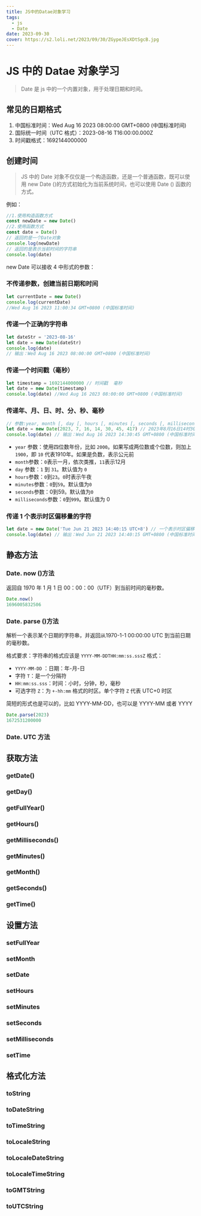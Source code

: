 ```yaml
---
title: JS中的Datae对象学习
tags:
  - js
  - Date
date: 2023-09-30
cover: https://s2.loli.net/2023/09/30/ZGypeJEsXDtSgcB.jpg
---
```


# JS 中的 Datae 对象学习

> Date 是 js 中的一个内置对象，用于处理日期和时间。

## 常见的日期格式

1. 中国标准时间：Wed Aug 16 2023 08:00:00 GMT+0800 (中国标准时间)
2. 国际统一时间（UTC 格式）：2023-08-16 T16:00:00.000Z
3. 时间戳格式：1692144000000

## 创建时间

> JS 中的 Date 对象不仅仅是一个构造函数，还是一个普通函数，既可以使用 new Date ()的方式初始化为当前系统时间，也可以使用 Date () 函数的方式。

例如：

```js
//1.使用构造函数方式
const newDate = new Date()
//2.使用函数方式
const date = Date()
// 返回的是一个Date对象
console.log(newDate)
// 返回的是表示当前时间的字符串
console.log(date)
```

new Date 可以接收 4 中形式的参数：

### 不传递参数，创建当前日期和时间

```js
let currentDate = new Date()
console.log(currentDate)
//Wed Aug 16 2023 11:00:34 GMT+0800 (中国标准时间)
```

### 传递一个正确的字符串

```js
let dateStr = '2023-08-16'
let date = new Date(dateStr)
console.log(date)
// 输出：Wed Aug 16 2023 08:00:00 GMT+0800 (中国标准时间)
```

### 传递一个时间戳（毫秒）

```js
let timestamp = 1692144000000 // 时间戳  毫秒
let date = new Date(timestamp)
console.log(date) //Wed Aug 16 2023 08:00:00 GMT+0800 (中国标准时间)
```

### 传递年、月、日、时、分、秒、毫秒

```js
// 参数:year, month [, day [, hours [, minutes [, seconds [, milliseconds]]]]]
let date = new Date(2023, 7, 16, 14, 30, 45, 417) // 2023年8月16日14时30分45秒417毫秒
console.log(date) // 输出：Wed Aug 16 2023 14:30:45 GMT+0800 (中国标准时间)
```

- `year` 参数：使用四位数年份，比如 `2000`。如果写成两位数或个位数，则加上 `1900`，即 `10` 代表1910年。如果是负数，表示公元前
- `month`参数：`0`表示一月，依次类推，`11`表示12月
- `day` 参数：`1` 到 `31`。默认值为 `0`
- `hours`参数：`0`到`23`。`0`时表示午夜
- `minutes`参数：`0`到`59`。默认值为`0`
- `seconds`参数：0到59。默认值为`0`
- `milliseconds`参数：`0`到`999`。默认值为 0

### 传递 1 个表示时区偏移量的字符

```js
let date = new Date('Tue Jun 21 2023 14:40:15 UTC+8') // 一个表示时区偏移量的字符串
console.log(date) // 输出：Wed Jun 21 2023 14:40:15 GMT+0800 (中国标准时间)
```

## 静态方法

### Date. now ()方法

返回自 1970 年 1 月 1 日 00：00：00（UTF）到当前时间的毫秒数。

```js
Date.now()
1696005832506
```

### Date. parse ()方法

解析一个表示某个日期的字符串，并返回从1970-1-1 00:00:00 UTC 到当前日期的毫秒数。

格式要求：字符串的格式应该是 `YYYY-MM-DDTHH:mm:ss.sssZ` 格式：

- `YYYY-MM-DD` ：日期：年-月-日
- 字符 `T`：是一个分隔符
- `HH:mm:ss.sss`：时间：小时，分钟，秒，毫秒
- 可选字符 `Z`：为 `+-hh:mm` 格式的时区。单个字符 `Z` 代表 UTC+0 时区

简短的形式也是可以的，比如 YYYY-MM-DD，也可以是 YYYY-MM 或者 YYYY

```js
Date.parse(2023)
1672531200000
```

### Date. UTC 方法

## 获取方法

### getDate()

### getDay()

### getFullYear()

### getHours()

### getMilliseconds()

### getMinutes()

### getMonth()

### getSeconds()

### getTime()

## 设置方法

### setFullYear

### setMonth

### setDate

### setHours

### setMinutes

### setSeconds

### setMilliseconds

### setTime

## 格式化方法

### toString

### toDateString

### toTimeString

### toLocaleString

### toLocaleDateString

### toLocaleTimeString

### toGMTString

### toUTCString

